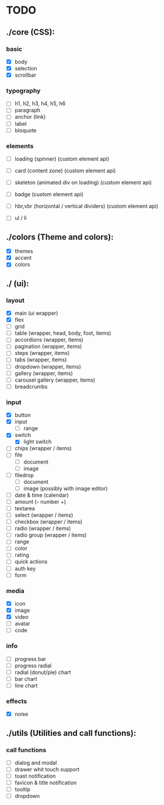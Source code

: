 # TODO

## ./core (CSS):
### basic
- [x] body
- [x] selection
- [x] scrollbar
### typography
- [ ] h1, h2, h3, h4, h5, h6
- [ ] paragraph
- [ ] anchor (link)
- [ ] label
- [ ] bloquote
### elements 
- [ ] loading (spinner) (custom element api)
- [ ] card (content zone) (custom element api)
- [ ] skeleton (animated div on loading) (custom element api)
- [ ] badge (custom element api)
- [ ] hbr,vbr (horizontal / vertical dividers) (custom element api)
- [ ] ul / li


## ./colors (Theme and colors):
- [x] themes
- [x] accent
- [x] colors

## ./ (ui):
### layout
- [x] main (ui wrapper)
- [x] flex
- [ ] grid
- [ ] table (wrapper, head, body, foot, items)
- [ ] accordions (wrapper, items)
- [ ] pagination (wrapper, items)
- [ ] steps (wrapper, items)
- [ ] tabs (wrapper, items)
- [ ] dropdown (wrapper, items)
- [ ] gallery (wrapper, items)
- [ ] carousel gallery (wrapper, items)
- [ ] breadcrumbs
### input
- [x] button
- [x] input 
    - [ ] range
- [x] switch
    - [x] light switch
- [ ] chips (wrapper / items)
- [ ] file 
    - [ ] document 
    - [ ] image
- [ ] filedrop
    - [ ] document 
    - [ ] image (possibly with image editor)
- [ ] date & time (calendar)
- [ ] amount (- number +)
- [ ] textarea
- [ ] select (wrapper / items)
- [ ] checkbox (wrapper / items)
- [ ] radio (wrapper / items)
- [ ] radio group (wrapper / items)
- [ ] range
- [ ] color
- [ ] rating
- [ ] quick actions
- [ ] auth key
- [ ] form
### media
- [x] icon
- [x] image
- [x] video
- [ ] avatar
- [ ] code
### info
- [ ] progress bar
- [ ] progress radial
- [ ] radial (donut/pie) chart
- [ ] bar chart
- [ ] line chart
### effects
- [x] noise


## ./utils (Utilities and call functions):
### call functions
- [ ] dialog and modal
- [ ] drawer whit touch support
- [ ] toast notification
- [ ] favicon & title notification
- [ ] tooltip
- [ ] dropdown
